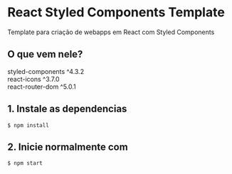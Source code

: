 # React Styled Components Template
Template para criação de webapps em React com Styled Components

## O que vem nele?
styled-components ^4.3.2<br/>
react-icons ^3.7.0<br/>
react-router-dom ^5.0.1<br/>

## 1. Instale as dependencias
<code>$ npm install</code>

## 2. Inicie normalmente com
<code>$ npm start</code>
